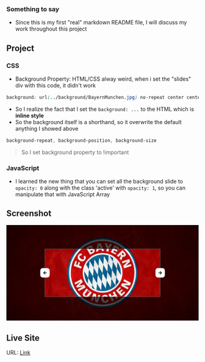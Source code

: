 ### Something to say

- Since this is my first "real" markdown README file, I will discuss my work throughout this project

## Project

### CSS

- Background Property: HTML/CSS alway weird, when i set the "slides" div with this code, it didn't work

```css
background: url(../background/BayernMunchen.jpg) no-repeat center center/cover;
```

- So I realize the fact that I set the `background: ...` to the HTML which is **inline style**
- So the background itself is a shorthand, so it overwrite the default anything I showed above

```css
background-repeat, background-position, background-size
```

> So I set background property to !important

### JavaScript

- I learned the new thing that you can set all the background slide to `opacity: 0` along with the class 'active' with `opacity: 1`, so you can manipulate that with JavaScript Array

## Screenshot

![](./screenshot.jpeg)

## Live Site

URL: [Link](https://zen-goldwasser-d0b18b.netlify.app/)
